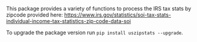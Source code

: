 This package provides a variety of functions to process the IRS tax stats by zipcode provided here: https://www.irs.gov/statistics/soi-tax-stats-individual-income-tax-statistics-zip-code-data-soi

To upgrade the package version run `pip install uszipstats --upgrade`.
